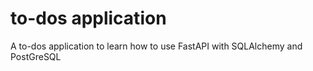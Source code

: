 # to-dos application
A to-dos application to learn how to use FastAPI with SQLAlchemy and PostGreSQL


